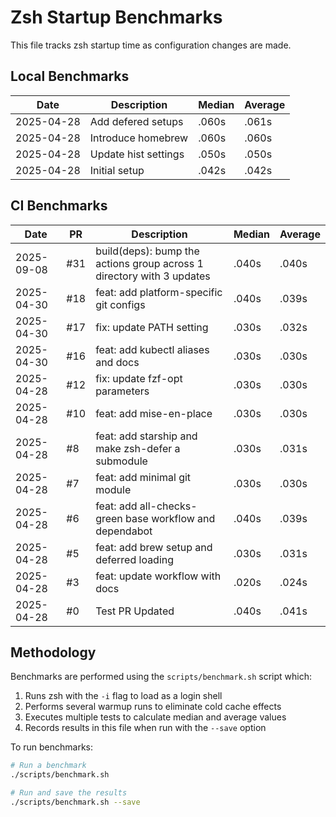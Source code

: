 # Zsh Startup Benchmarks

This file tracks zsh startup time as configuration changes are made.

## Local Benchmarks

| Date | Description | Median | Average |
|------|-------------|--------|---------|
| 2025-04-28 | Add defered setups | .060s | .061s |
| 2025-04-28 | Introduce homebrew | .060s | .060s |
| 2025-04-28 | Update hist settings | .050s | .050s |
| 2025-04-28 | Initial setup | .042s | .042s |

## CI Benchmarks

| Date | PR | Description | Median | Average |
|------|-------|-------------|--------|---------|
| 2025-09-08 | #31 | build(deps): bump the actions group across 1 directory with 3 updates | .040s | .040s |
| 2025-04-30 | #18 | feat: add platform-specific git configs | .040s | .039s |
| 2025-04-30 | #17 | fix: update PATH setting | .030s | .032s |
| 2025-04-30 | #16 | feat: add kubectl aliases and docs | .030s | .030s |
| 2025-04-28 | #12 | fix: update fzf-opt parameters | .030s | .030s |
| 2025-04-28 | #10 | feat: add mise-en-place | .030s | .030s |
| 2025-04-28 | #8 | feat: add starship and make zsh-defer a submodule | .030s | .031s |
| 2025-04-28 | #7 | feat: add minimal git module | .030s | .030s |
| 2025-04-28 | #6 | feat: add all-checks-green base workflow and dependabot | .040s | .039s |
| 2025-04-28 | #5 | feat: add brew setup and deferred loading | .030s | .031s |
| 2025-04-28 | #3 | feat: update workflow with docs | .020s | .024s |
| 2025-04-28 | #0 | Test PR Updated | .040s | .041s |

## Methodology

Benchmarks are performed using the `scripts/benchmark.sh` script which:

1. Runs zsh with the `-i` flag to load as a login shell
2. Performs several warmup runs to eliminate cold cache effects
3. Executes multiple tests to calculate median and average values
4. Records results in this file when run with the `--save` option

To run benchmarks:

```bash
# Run a benchmark
./scripts/benchmark.sh

# Run and save the results
./scripts/benchmark.sh --save
``` 

